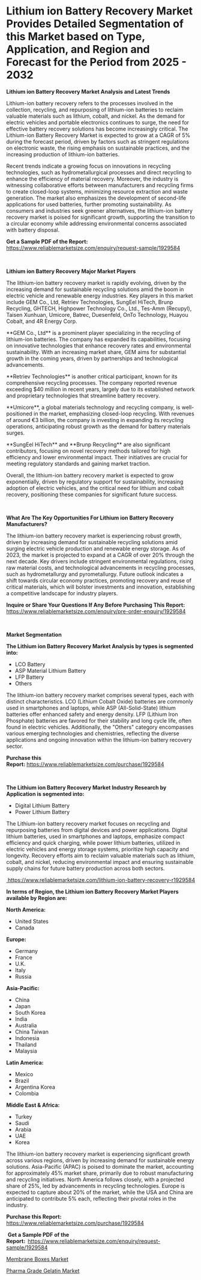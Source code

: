 <p><h1>Lithium ion Battery Recovery Market Provides Detailed Segmentation of this Market based on Type, Application, and Region and Forecast for the Period from 2025 - 2032</h1></p><p><strong>Lithium ion Battery Recovery Market Analysis and Latest Trends</strong></p>
<p><p>Lithium-ion battery recovery refers to the processes involved in the collection, recycling, and repurposing of lithium-ion batteries to reclaim valuable materials such as lithium, cobalt, and nickel. As the demand for electric vehicles and portable electronics continues to surge, the need for effective battery recovery solutions has become increasingly critical. The Lithium-ion Battery Recovery Market is expected to grow at a CAGR of 5% during the forecast period, driven by factors such as stringent regulations on electronic waste, the rising emphasis on sustainable practices, and the increasing production of lithium-ion batteries.</p><p>Recent trends indicate a growing focus on innovations in recycling technologies, such as hydrometallurgical processes and direct recycling to enhance the efficiency of material recovery. Moreover, the industry is witnessing collaborative efforts between manufacturers and recycling firms to create closed-loop systems, minimizing resource extraction and waste generation. The market also emphasizes the development of second-life applications for used batteries, further promoting sustainability. As consumers and industries seek greener alternatives, the lithium-ion battery recovery market is poised for significant growth, supporting the transition to a circular economy while addressing environmental concerns associated with battery disposal.</p></p>
<p><strong>Get a Sample PDF of the Report:&nbsp;</strong> <a href="https://www.reliablemarketsize.com/enquiry/request-sample/1929584?utm_campaign=1103&utm_medium=2&utm_source=Github&utm_content=ia&utm_term=29032025&utm_id=lithium-ion-battery-recovery">https://www.reliablemarketsize.com/enquiry/request-sample/1929584</a></p>
<p>&nbsp;</p>
<p><strong>Lithium ion Battery Recovery Major Market Players</strong></p>
<p><p>The lithium-ion battery recovery market is rapidly evolving, driven by the increasing demand for sustainable recycling solutions amid the boom in electric vehicle and renewable energy industries. Key players in this market include GEM Co., Ltd, Retriev Technologies, SungEel HiTech, Brunp Recycling, GHTECH, Highpower Technology Co., Ltd., Tes-Amm (Recupyl), Taisen Xunhuan, Umicore, Batrec, Duesenfeld, OnTo Technology, Huayou Cobalt, and 4R Energy Corp.</p><p>**GEM Co., Ltd** is a prominent player specializing in the recycling of lithium-ion batteries. The company has expanded its capabilities, focusing on innovative technologies that enhance recovery rates and environmental sustainability. With an increasing market share, GEM aims for substantial growth in the coming years, driven by partnerships and technological advancements.</p><p>**Retriev Technologies** is another critical participant, known for its comprehensive recycling processes. The company reported revenue exceeding $40 million in recent years, largely due to its established network and proprietary technologies that streamline battery recovery.</p><p>**Umicore**, a global materials technology and recycling company, is well-positioned in the market, emphasizing closed-loop recycling. With revenues of around €3 billion, the company is investing in expanding its recycling operations, anticipating robust growth as the demand for battery materials surges.</p><p>**SungEel HiTech** and **Brunp Recycling** are also significant contributors, focusing on novel recovery methods tailored for high efficiency and lower environmental impact. Their initiatives are crucial for meeting regulatory standards and gaining market traction.</p><p>Overall, the lithium-ion battery recovery market is expected to grow exponentially, driven by regulatory support for sustainability, increasing adoption of electric vehicles, and the critical need for lithium and cobalt recovery, positioning these companies for significant future success.</p></p>
<p>&nbsp;</p>
<p><strong>What Are The Key Opportunities For Lithium ion Battery Recovery Manufacturers?</strong></p>
<p><p>The lithium-ion battery recovery market is experiencing robust growth, driven by increasing demand for sustainable recycling solutions amid surging electric vehicle production and renewable energy storage. As of 2023, the market is projected to expand at a CAGR of over 20% through the next decade. Key drivers include stringent environmental regulations, rising raw material costs, and technological advancements in recycling processes, such as hydrometallurgy and pyrometallurgy. Future outlook indicates a shift towards circular economy practices, promoting recovery and reuse of critical materials, which will bolster investments and innovation, establishing a competitive landscape for industry players.</p></p>
<p><strong>Inquire or Share Your Questions If Any Before Purchasing This Report:</strong> <a href="https://www.reliablemarketsize.com/enquiry/pre-order-enquiry/1929584?utm_campaign=1103&utm_medium=2&utm_source=Github&utm_content=ia&utm_term=29032025&utm_id=lithium-ion-battery-recovery">https://www.reliablemarketsize.com/enquiry/pre-order-enquiry/1929584</a></p>
<p>&nbsp;</p>
<p><strong>Market Segmentation</strong></p>
<p><strong>The Lithium ion Battery Recovery Market Analysis by types is segmented into:</strong></p>
<p><ul><li>LCO Battery</li><li>ASP Material Lithium Battery</li><li>LFP Battery</li><li>Others</li></ul></p>
<p><p>The lithium-ion battery recovery market comprises several types, each with distinct characteristics. LCO (Lithium Cobalt Oxide) batteries are commonly used in smartphones and laptops, while ASP (All-Solid-State) lithium batteries offer enhanced safety and energy density. LFP (Lithium Iron Phosphate) batteries are favored for their stability and long cycle life, often found in electric vehicles. Additionally, the "Others" category encompasses various emerging technologies and chemistries, reflecting the diverse applications and ongoing innovation within the lithium-ion battery recovery sector.</p></p>
<p><strong>Purchase this Report:&nbsp;</strong><a href="https://www.reliablemarketsize.com/purchase/1929584?utm_campaign=1103&utm_medium=2&utm_source=Github&utm_content=ia&utm_term=29032025&utm_id=lithium-ion-battery-recovery">https://www.reliablemarketsize.com/purchase/1929584</a></p>
<p>&nbsp;</p>
<p><strong>The Lithium ion Battery Recovery Market Industry Research by Application is segmented into:</strong></p>
<p><ul><li>Digital Lithium Battery</li><li>Power Lithium Battery</li></ul></p>
<p><p>The Lithium-ion battery recovery market focuses on recycling and repurposing batteries from digital devices and power applications. Digital lithium batteries, used in smartphones and laptops, emphasize compact efficiency and quick charging, while power lithium batteries, utilized in electric vehicles and energy storage systems, prioritize high capacity and longevity. Recovery efforts aim to reclaim valuable materials such as lithium, cobalt, and nickel, reducing environmental impact and ensuring sustainable supply chains for future battery production across both sectors.</p></p>
<p><a href="https://www.reliablemarketsize.com/lithium-ion-battery-recovery-r1929584?utm_campaign=1103&utm_medium=2&utm_source=Github&utm_content=ia&utm_term=29032025&utm_id=lithium-ion-battery-recovery">&nbsp;https://www.reliablemarketsize.com/lithium-ion-battery-recovery-r1929584</a></p>
<p><strong>In terms of Region, the Lithium ion Battery Recovery Market Players available by Region are:</strong></p>
<p>
    <p> <strong> North America: </strong>
        <ul>
            <li>United States</li>
            <li>Canada</li>
        </ul>
        </p> 
    <p> <strong> Europe: </strong>
        <ul>
            <li>Germany</li>
            <li>France</li>
            <li>U.K.</li>
            <li>Italy</li>
            <li>Russia</li>
        </ul>
        </p> 
    <p> <strong> Asia-Pacific: </strong>
        <ul>
            <li>China</li>
            <li>Japan</li>
            <li>South Korea</li>
            <li>India</li>
            <li>Australia</li>
            <li>China Taiwan</li>
            <li>Indonesia</li>
            <li>Thailand</li>
            <li>Malaysia</li>
        </ul>
        </p> 
    <p> <strong> Latin America: </strong>
        <ul>
            <li>Mexico</li>
            <li>Brazil</li>
            <li>Argentina Korea</li>
            <li>Colombia</li>
        </ul>
        </p> 
    <p> <strong> Middle East & Africa: </strong>
        <ul>
            <li>Turkey</li>
            <li>Saudi</li>
            <li>Arabia</li>
            <li>UAE</li>
            <li>Korea</li>
        </ul>
    </p>
    </p>
<p><p>The lithium-ion battery recovery market is experiencing significant growth across various regions, driven by increasing demand for sustainable energy solutions. Asia-Pacific (APAC) is poised to dominate the market, accounting for approximately 45% market share, primarily due to robust manufacturing and recycling initiatives. North America follows closely, with a projected share of 25%, led by advancements in recycling technologies. Europe is expected to capture about 20% of the market, while the USA and China are anticipated to contribute 5% each, reflecting their pivotal roles in the industry.</p></p>
<p><strong>Purchase this Report: </strong><a href="https://www.reliablemarketsize.com/purchase/1929584?utm_campaign=1103&utm_medium=2&utm_source=Github&utm_content=ia&utm_term=29032025&utm_id=lithium-ion-battery-recovery">https://www.reliablemarketsize.com/purchase/1929584</a></p>
<p>&nbsp;<strong>Get a Sample PDF of the Report:&nbsp;&nbsp;</strong><a href="https://www.reliablemarketsize.com/enquiry/request-sample/1929584?utm_campaign=1103&utm_medium=2&utm_source=Github&utm_content=ia&utm_term=29032025&utm_id=lithium-ion-battery-recovery">https://www.reliablemarketsize.com/enquiry/request-sample/1929584</a></p>
<p><strong></strong></p>
<p><p><a href="https://github.com/gdfhhhj/Market-Research-Report-List-7/blob/main/membrane-boxes-market.md?utm_campaign=1103&utm_medium=2&utm_source=Github&utm_content=ia&utm_term=29032025&utm_id=lithium-ion-battery-recovery">Membrane Boxes Market</a></p><p><a href="https://github.com/auriashetzxj/Market-Research-Report-List-1/blob/main/pharma-grade-gelatin-market.md?utm_campaign=1103&utm_medium=2&utm_source=Github&utm_content=ia&utm_term=29032025&utm_id=lithium-ion-battery-recovery">Pharma Grade Gelatin Market</a></p></p>